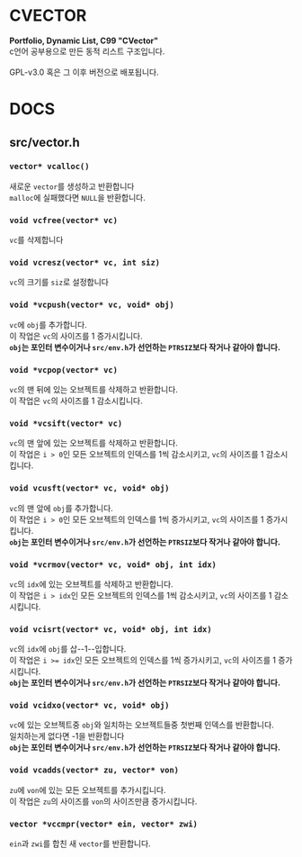 # CVECTOR
**Portfolio, Dynamic List, C99 "CVector"**<br>
c언어 공부용으로 만든 동적 리스트 구조입니다.<br>
<br>
GPL-v3.0 혹은 그 이후 버전으로 배포됩니다.

# DOCS

## src/vector.h

### `vector* vcalloc()`
새로운 `vector`를 생성하고 반환합니다<br>
`malloc`에 실패했다면 `NULL`을 반환합니다.

### `void vcfree(vector* vc)`
`vc`를 삭제합니다

### `void vcresz(vector* vc, int siz)`
`vc`의 크기를 `siz`로 설정합니다

### `void *vcpush(vector* vc, void* obj)`
`vc`에 `obj`를 추가합니다.<br>
이 작업은 `vc`의 사이즈를 1 증가시킵니다.<br>
**`obj`는 포인터 변수이거나 `src/env.h`가 선언하는 `PTRSIZ`보다 작거나 같아야 합니다.**

### `void *vcpop(vector* vc)`
`vc`의 맨 뒤에 있는 오브젝트를 삭제하고 반환합니다.<br>
이 작업은 `vc`의 사이즈를 1 감소시킵니다.

### `void *vcsift(vector* vc)`
`vc`의 맨 앞에 있는 오브젝트를 삭제하고 반환합니다.<br>
이 작업은 `i > 0`인 모든 오브젝트의 인덱스를 1씩 감소시키고, `vc`의 사이즈를 1 감소시킵니다.

### `void vcusft(vector* vc, void* obj)`
`vc`의 맨 앞에 `obj`를 추가합니다.<br>
이 작업은 `i > 0`인 모든 오브젝트의 인덱스를 1씩 증가시키고, `vc`의 사이즈를 1 증가시킵니다.<br>
**`obj`는 포인터 변수이거나 `src/env.h`가 선언하는 `PTRSIZ`보다 작거나 같아야 합니다.**

### `void *vcrmov(vector* vc, void* obj, int idx)`
`vc`의 `idx`에 있는 오브젝트를 삭제하고 반환합니다.<br>
이 작업은 `i > idx`인 모든 오브젝트의 인덱스를 1씩 감소시키고,
`vc`의 사이즈를 1 감소시킵니다.

### `void vcisrt(vector* vc, void* obj, int idx)`
`vc`의 `idx`에 `obj`를 삽--1--입합니다.<br>
이 작업은 `i >= idx`인 모든 오브젝트의 인덱스를 1씩 증가시키고, `vc`의 사이즈를 1 증가시킵니다.<br>
**`obj`는 포인터 변수이거나 `src/env.h`가 선언하는 `PTRSIZ`보다 작거나 같아야 합니다.**

### `void vcidxo(vector* vc, void* obj)`
`vc`에 있는 오브젝트중 `obj`와 일치하는 오브젝트들중 첫번째 인덱스를 반환합니다.<br>
일치하는게 없다면 -1을 반환합니다<br>
**`obj`는 포인터 변수이거나 `src/env.h`가 선언하는 `PTRSIZ`보다 작거나 같아야 합니다.**

### `void vcadds(vector* zu, vector* von)`
`zu`에 `von`에 있는 모든 오브젝트를 추가시킵니다.<br>
이 작업은 `zu`의 사이즈를 `von`의 사이즈만큼 증가시킵니다.

### `vector *vccmpr(vector* ein, vector* zwi)`
`ein`과 `zwi`를 합친 새 `vector`를 반환합니다.